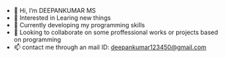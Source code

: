 - 👋 Hi, I’m DEEPANKUMAR MS
- 👀 Interested in Learing new things
- 🌱 Currently developing my programming skills
- 💞️ Looking to collaborate on some proffessional works or projects based on programming
- 📫 contact me through an mail ID: deepankumar123450@gmail.com

<!---
DEEPANKUMAR-MS/DEEPANKUMAR-MS is a ✨ special ✨ repository because its `README.md` (this file) appears on your GitHub profile.
You can click the Preview link to take a look at your changes.
--->
